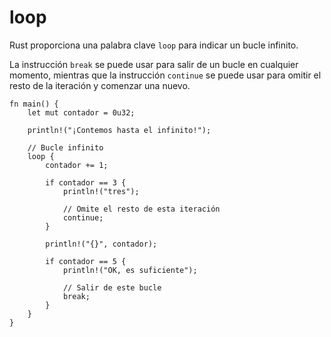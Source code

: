 # loop

Rust proporciona una palabra clave `loop` para indicar un bucle infinito.

La instrucción `break` se puede usar para salir de un bucle en cualquier
momento, mientras que la instrucción `continue` se puede usar para omitir el
resto de la iteración y comenzar una nuevo.

```rust,editable
fn main() {
    let mut contador = 0u32;

    println!("¡Contemos hasta el infinito!");

    // Bucle infinito
    loop {
        contador += 1;

        if contador == 3 {
            println!("tres");

            // Omite el resto de esta iteración
            continue;
        }

        println!("{}", contador);

        if contador == 5 {
            println!("OK, es suficiente");

            // Salir de este bucle
            break;
        }
    }
}
```
